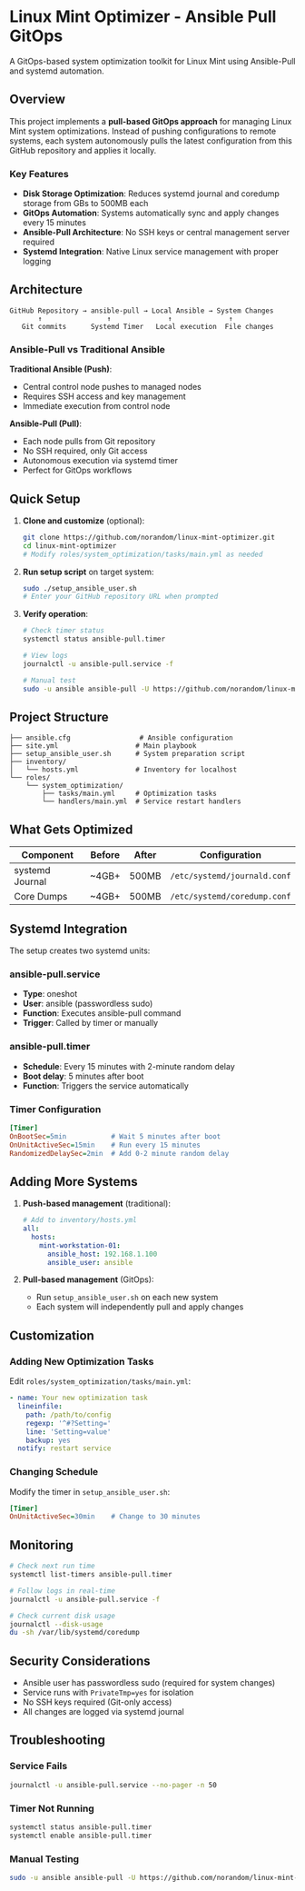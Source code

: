 # Linux Mint Optimizer - Ansible Pull GitOps

A GitOps-based system optimization toolkit for Linux Mint using Ansible-Pull and systemd automation.

## Overview

This project implements a **pull-based GitOps approach** for managing Linux Mint system optimizations. Instead of pushing configurations to remote systems, each system autonomously pulls the latest configuration from this GitHub repository and applies it locally.

### Key Features

- **Disk Storage Optimization**: Reduces systemd journal and coredump storage from GBs to 500MB each
- **GitOps Automation**: Systems automatically sync and apply changes every 15 minutes
- **Ansible-Pull Architecture**: No SSH keys or central management server required
- **Systemd Integration**: Native Linux service management with proper logging

## Architecture

```
GitHub Repository → ansible-pull → Local Ansible → System Changes
       ↑                ↑              ↑              ↑
   Git commits      Systemd Timer   Local execution  File changes
```

### Ansible-Pull vs Traditional Ansible

**Traditional Ansible (Push)**:
- Central control node pushes to managed nodes
- Requires SSH access and key management
- Immediate execution from control node

**Ansible-Pull (Pull)**:
- Each node pulls from Git repository
- No SSH required, only Git access
- Autonomous execution via systemd timer
- Perfect for GitOps workflows

## Quick Setup

1. **Clone and customize** (optional):
   ```bash
   git clone https://github.com/norandom/linux-mint-optimizer.git
   cd linux-mint-optimizer
   # Modify roles/system_optimization/tasks/main.yml as needed
   ```

2. **Run setup script** on target system:
   ```bash
   sudo ./setup_ansible_user.sh
   # Enter your GitHub repository URL when prompted
   ```

3. **Verify operation**:
   ```bash
   # Check timer status
   systemctl status ansible-pull.timer
   
   # View logs
   journalctl -u ansible-pull.service -f
   
   # Manual test
   sudo -u ansible ansible-pull -U https://github.com/norandom/linux-mint-optimizer.git -i inventory/hosts.yml site.yml
   ```

## Project Structure

```
├── ansible.cfg                 # Ansible configuration
├── site.yml                   # Main playbook
├── setup_ansible_user.sh      # System preparation script
├── inventory/
│   └── hosts.yml              # Inventory for localhost
└── roles/
    └── system_optimization/
        ├── tasks/main.yml     # Optimization tasks
        └── handlers/main.yml  # Service restart handlers
```

## What Gets Optimized

| Component | Before | After | Configuration |
|-----------|--------|-------|---------------|
| systemd Journal | ~4GB+ | 500MB | `/etc/systemd/journald.conf` |
| Core Dumps | ~4GB+ | 500MB | `/etc/systemd/coredump.conf` |

## Systemd Integration

The setup creates two systemd units:

### ansible-pull.service
- **Type**: oneshot
- **User**: ansible (passwordless sudo)
- **Function**: Executes ansible-pull command
- **Trigger**: Called by timer or manually

### ansible-pull.timer
- **Schedule**: Every 15 minutes with 2-minute random delay
- **Boot delay**: 5 minutes after boot
- **Function**: Triggers the service automatically

### Timer Configuration
```ini
[Timer]
OnBootSec=5min           # Wait 5 minutes after boot
OnUnitActiveSec=15min    # Run every 15 minutes
RandomizedDelaySec=2min  # Add 0-2 minute random delay
```

## Adding More Systems

1. **Push-based management** (traditional):
   ```yaml
   # Add to inventory/hosts.yml
   all:
     hosts:
       mint-workstation-01:
         ansible_host: 192.168.1.100
         ansible_user: ansible
   ```

2. **Pull-based management** (GitOps):
   - Run `setup_ansible_user.sh` on each new system
   - Each system will independently pull and apply changes

## Customization

### Adding New Optimization Tasks

Edit `roles/system_optimization/tasks/main.yml`:

```yaml
- name: Your new optimization task
  lineinfile:
    path: /path/to/config
    regexp: '^#?Setting='
    line: 'Setting=value'
    backup: yes
  notify: restart service
```

### Changing Schedule

Modify the timer in `setup_ansible_user.sh`:

```ini
[Timer]
OnUnitActiveSec=30min    # Change to 30 minutes
```

## Monitoring

```bash
# Check next run time
systemctl list-timers ansible-pull.timer

# Follow logs in real-time
journalctl -u ansible-pull.service -f

# Check current disk usage
journalctl --disk-usage
du -sh /var/lib/systemd/coredump
```

## Security Considerations

- Ansible user has passwordless sudo (required for system changes)
- Service runs with `PrivateTmp=yes` for isolation
- No SSH keys required (Git-only access)
- All changes are logged via systemd journal

## Troubleshooting

### Service Fails
```bash
journalctl -u ansible-pull.service --no-pager -n 50
```

### Timer Not Running
```bash
systemctl status ansible-pull.timer
systemctl enable ansible-pull.timer
```

### Manual Testing
```bash
sudo -u ansible ansible-pull -U https://github.com/norandom/linux-mint-optimizer.git -i inventory/hosts.yml site.yml
```